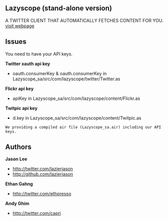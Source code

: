 ## Lazyscope (stand-alone version)

A TWITTER CLIENT THAT AUTOMATICALLY FETCHES CONTENT FOR YOU.
[visit webpage](http://lazyscope.com/)

## Issues

You need to have your API keys.

**Twitter xauth api key**

+ oauth.consumerKey & oauth.consumerKey in Lazyscope_sa/src/com/lazyscope/twitter/Twitter.as

**Flickr api key**

+ apiKey in Lazyscope_sa/src/com/lazyscope/content/Flickr.as
	
**Twitpic api key**

+ d.key in Lazyscope_sa/src/com/lazyscope/content/Twitpic.as

`We providing a compiled air file (Lazyscope_sa.air) including our API keys.`


## Authors

**Jason Lee**

+ http://twitter.com/lazierjason
+ http://github.com/lazierjason

**Ethan Gahng**

+ http://twitter.com/ethpresso

**Andy Ghim**

+ http://twitter.com/capri

